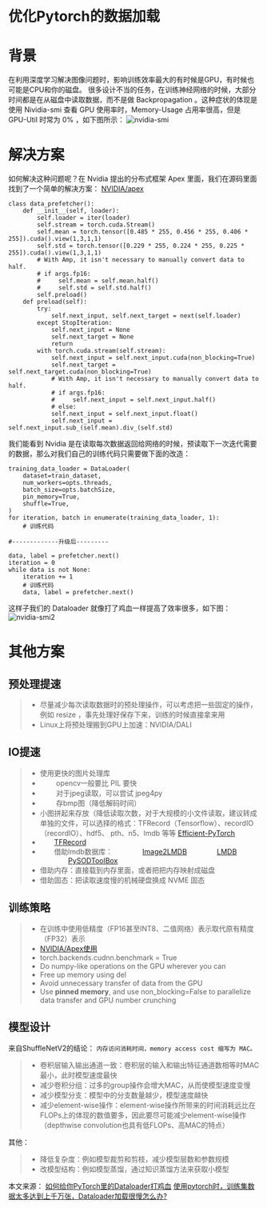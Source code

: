 # 优化Pytorch的数据加载


# 背景

在利用深度学习解决图像问题时，影响训练效率最大的有时候是GPU，有时候也可能是CPU和你的磁盘。
很多设计不当的任务，在训练神经网络的时候，大部分时间都是在从磁盘中读取数据，而不是做 Backpropagation 。这种症状的体现是使用 Nividia-smi 查看 GPU 使用率时，Memory-Usage 占用率很高，但是 GPU-Util 时常为 0% ，如下图所示：
![nvidia-smi](./images/nvidia-smi.jpg)

# 解决方案

如何解决这种问题呢？在 Nvidia 提出的分布式框架 Apex 里面，我们在源码里面找到了一个简单的解决方案：
[NVIDIA/apex](https://github.com/NVIDIA/apex/blob/f5cd5ae937f168c763985f627bbf850648ea5f3f/examples/imagenet/main_amp.py#L256)

```python?linenums
class data_prefetcher():
    def __init__(self, loader):
        self.loader = iter(loader)
        self.stream = torch.cuda.Stream()
        self.mean = torch.tensor([0.485 * 255, 0.456 * 255, 0.406 * 255]).cuda().view(1,3,1,1)
        self.std = torch.tensor([0.229 * 255, 0.224 * 255, 0.225 * 255]).cuda().view(1,3,1,1)
        # With Amp, it isn't necessary to manually convert data to half.
        # if args.fp16:
        #     self.mean = self.mean.half()
        #     self.std = self.std.half()
        self.preload()
	def preload(self):
        try:
            self.next_input, self.next_target = next(self.loader)
        except StopIteration:
            self.next_input = None
            self.next_target = None
            return
        with torch.cuda.stream(self.stream):
            self.next_input = self.next_input.cuda(non_blocking=True)
            self.next_target = self.next_target.cuda(non_blocking=True)
            # With Amp, it isn't necessary to manually convert data to half.
            # if args.fp16:
            #     self.next_input = self.next_input.half()
            # else:
            self.next_input = self.next_input.float()
            self.next_input = self.next_input.sub_(self.mean).div_(self.std)
```

我们能看到 Nvidia 是在读取每次数据返回给网络的时候，预读取下一次迭代需要的数据，那么对我们自己的训练代码只需要做下面的改造：

```python?linenums
training_data_loader = DataLoader(
    dataset=train_dataset,
    num_workers=opts.threads,
    batch_size=opts.batchSize,
    pin_memory=True,
    shuffle=True,
)
for iteration, batch in enumerate(training_data_loader, 1):
    # 训练代码

#-------------升级后---------

data, label = prefetcher.next()
iteration = 0
while data is not None:
    iteration += 1
    # 训练代码
    data, label = prefetcher.next()
```

这样子我们的 Dataloader 就像打了鸡血一样提高了效率很多，如下图：
![nvidia-smi2](./images/nvidia-smi2.jpg)

# 其他方案

## 预处理提速

> * 尽量减少每次读取数据时的预处理操作，可以考虑把一些固定的操作，例如 resize ，事先处理好保存下来，训练的时候直接拿来用
> * Linux上将预处理搬到GPU上加速：NVIDIA/DALI

## IO提速

> * 使用更快的图片处理库
> * &emsp;&emsp; opencv一般要比 PIL 要快
> * &emsp;&emsp; 对于jpeg读取，可以尝试 jpeg4py
> * &emsp;&emsp; 存bmp图（降低解码时间）
> * 小图拼起来存放（降低读取次数，对于大规模的小文件读取，建议转成单独的文件，可以选择的格式：TFRecord（Tensorflow）、recordIO（recordIO）、hdf5、 pth、n5、lmdb 等等 [Efficient-PyTorch](https://github.com/Lyken17/Efficient-PyTorch#data-loader)
> * &emsp;&emsp;[TFRecord](https://github.com/vahidk/tfrec)
> * &emsp;&emsp;借助lmdb数据库：
>   &emsp;&emsp;&emsp;&emsp;[Image2LMDB](https://github.com/Fangyh09/Image2LMDB)
>   &emsp;&emsp;&emsp;&emsp;[LMDB](https://blog.csdn.net/P_LarT/article/details/103208405)
>   &emsp;&emsp;&emsp;&emsp;[PySODToolBox](https://github.com/lartpang/PySODToolBox/blob/master/ForBigDataset/ImageFolder2LMDB.py)
> * 借助内存：直接载到内存里面，或者把把内存映射成磁盘
> * 借助固态：把读取速度慢的机械硬盘换成 NVME 固态

## 训练策略

> * 在训练中使用低精度（FP16甚至INT8、二值网络）表示取代原有精度（FP32）表示
> * [NVIDIA/Apex使用](https://blog.csdn.net/c9Yv2cf9I06K2A9E/article/details/100135729)
> * torch.backends.cudnn.benchmark = True
> * Do numpy-like operations on the GPU wherever you can
> * Free up memory using del
> * Avoid unnecessary transfer of data from the GPU
> * Use **pinned memory**, and use non_blocking=False to parallelize data transfer and GPU number crunching

## 模型设计

来自ShuffleNetV2的结论：
`内存访问消耗时间，memory access cost 缩写为 MAC。`

> * 卷积层输入输出通道一致：卷积层的输入和输出特征通道数相等时MAC最小，此时模型速度最快
> * 减少卷积分组：过多的group操作会增大MAC，从而使模型速度变慢
> * 减少模型分支：模型中的分支数量越少，模型速度越快
> * 减少element-wise操作：element-wise操作所带来的时间消耗远比在FLOPs上的体现的数值要多，因此要尽可能减少element-wise操作（depthwise convolution也具有低FLOPs、高MAC的特点）

其他：

> * 降低复杂度：例如模型裁剪和剪枝，减少模型层数和参数规模
> * 改模型结构：例如模型蒸馏，通过知识蒸馏方法来获取小模型

本文来源：
[如何给你PyTorch里的Dataloader打鸡血](https://zhuanlan.zhihu.com/p/66145913)
[使用pytorch时，训练集数据太多达到上千万张，Dataloader加载很慢怎么办?](https://www.zhihu.com/question/356829360)

